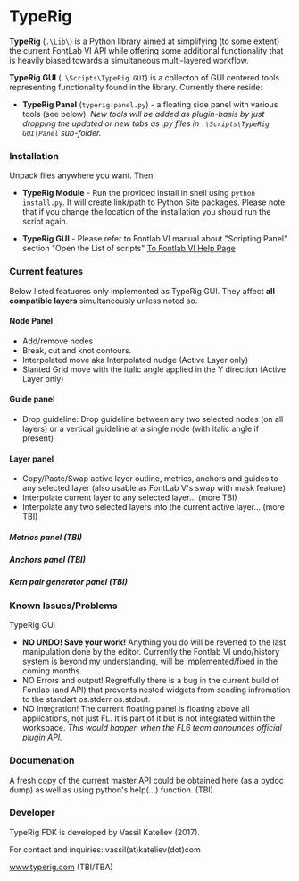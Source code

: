 # TypeRig
**TypeRig** (`.\Lib\`) is a Python library aimed at simplifying (to some extent) the current FontLab VI API while offering some additional functionality that is heavily biased towards a simultaneous multi-layered workflow.

**TypeRig GUI** (`.\Scripts\TypeRig GUI`) is a collecton of GUI centered tools representing functionality found in the library. Currently there reside:
- **TypeRig Panel** (`typerig-panel.py`) - a floating side panel with various tools (see below). *New tools will be added as plugin-basis by just dropping the updated or new tabs as .py files in `.\Scripts\TypeRig GUI\Panel` sub-folder.*

### Installation
Unpack files anywhere you want. Then:
- **TypeRig Module** - Run the provided install in shell using `python install.py`. It will create link/path to Python Site packages. Please note that if you change the location of the installation you should run the script again.

- **TypeRig GUI** - Please refer to Fontlab VI manual about "Scripting Panel" section "Open the List of scripts" 
[To Fontlab VI Help Page](http://help.fontlab.com/fontlab-vi/Scripting-panel/#open-the-list-of-scripts)

### Current features
Below listed featueres only implemented as TypeRig GUI. They affect **all compatible layers** simultaneously unless noted so.

#### Node Panel
- Add/remove nodes 
- Break, cut and knot contours.
- Interpolated move aka Interpolated nudge (Active Layer only)
- Slanted Grid move with the italic angle applied in the Y direction (Active Layer only)

#### Guide panel
- Drop guideline: Drop guideline between any two selected nodes (on all layers) or a vertical guideline at a single node (with italic angle if present) 

#### Layer panel
- Copy/Paste/Swap active layer outline, metrics, anchors and guides to any selected layer (also usable as FontLab V's swap with mask feature)
- Interpolate current layer to any selected layer... (more TBI)
- Interpolate any two selected layers into the current active layer... (more TBI)

##### *Metrics panel (TBI)*
##### *Anchors panel (TBI)*
##### *Kern pair generator panel (TBI)*

### Known Issues/Problems
TypeRig GUI
- **NO UNDO! Save your work!** Anything you do will be reverted to the last manipulation done by the editor. Currently the Fontlab VI undo/history system is beyond my understanding, will be implemented/fixed in the coming months.
- NO Errors and output! Regretfully there is a bug in the current build of Fontlab (and API) that prevents nested widgets from sending infromation to the standart os.stderr os.stdout.
- NO Integration! The current floating panel is floating above all applications, not just FL. It is part of it but is not integrated within the workspace. *This would happen when the FL6 team announces official plugin API.*

### Documenation
A fresh copy of the current master API could be obtained here (as a pydoc dump) as well as using python's help(...) function. (TBI)

### Developer
TypeRig FDK is developed by Vassil Kateliev (2017).

For contact and inquiries: vassil(at)kateliev(dot)com

www.typerig.com (TBI/TBA)
